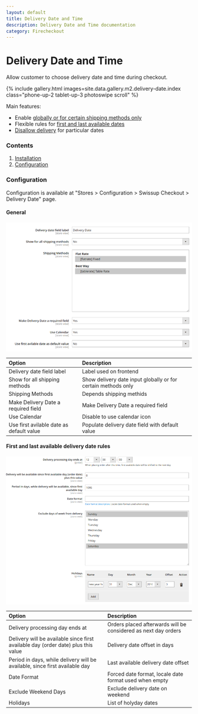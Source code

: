 ```yaml
---
layout: default
title: Delivery Date and Time
description: Delivery Date and Time documentation
category: Firecheckout
---
```


# Delivery Date and Time

Allow customer to choose delivery date and time during checkout.

{% include gallery.html images=site.data.gallery.m2.delivery-date.index class="phone-up-2 tablet-up-3 photoswipe scroll" %}

Main features:

 -  Enable [globally or for certain shipping methods only](#general)
 -  Flexible rules for [first and last available dates](#first-and-last-available-delivery-date-rules)
 -  [Disallow delivery](#first-and-last-available-delivery-date-rules) for particular dates

### Contents

 1. [Installation](installation/)
 2. [Configuration](#configuration)

### Configuration

Configuration is available at
"Stores > Configuration > Swissup Checkout > Delivery Date" page.

#### General

![General configuration options](/images/m2/delivery-date/configuration/general.png)

Option                                      | Description
:-------------------------------------------|:-----------------------------------
Delivery date field label                   | Label used on frontend
Show for all shipping methods               | Show delivery date input globally or for certain methods only
Shipping Methods                            | Depends shipping methids
Make Delivery Date a required field         | Make Delivery Date a required field
Use Calendar                                | Disable to use calendar icon
Use first avilable date as default value    | Populate delivery date field with default value

#### First and last available delivery date rules

![Available delivery date rules](/images/m2/delivery-date/configuration/rules.png)

Option                                      | Description
:-------------------------------------------|:-----------------------------------
Delivery processing day ends at             | Orders placed afterwards will be considered as next day orders
Delivery will be available since first available day (order date) plus this value | Delivery date offset in days
Period in days, while delivery will be available, since first available day | Last available delivery date offset
Date Format                                 | Forced date format, locale date format used when empty
Exclude Weekend Days                        | Exclude delivery date on weekend
Holidays                                    | List of holyday dates

